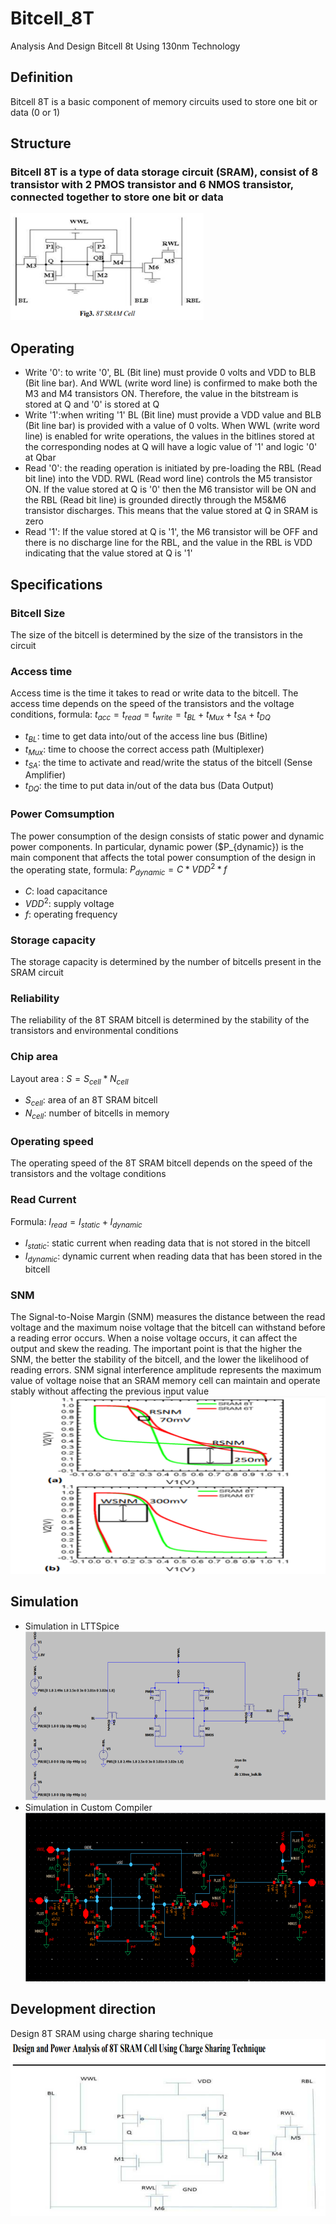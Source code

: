 # Bitcell_8T
Analysis And Design Bitcell 8t Using 130nm Technology
## Definition
Bitcell 8T is a basic component of memory circuits used to store one bit or data (0 or 1)
## Structure
### Bitcell 8T is a type of data storage circuit (SRAM), consist of 8 transistor with 2 PMOS transistor and 6 NMOS transistor, connected together to store one bit or data
![Bitcell_8T](/FLOWCHART/Bitcell_8T.png)
## Operating
- Write '0': to write '0', BL (Bit line) must provide 0 volts and VDD to BLB (Bit line bar). And WWL (write word line) is confirmed to make both the M3 and M4 transistors ON. Therefore, the value in the bitstream is stored at Q and '0' is stored at Q
- Write '1':when writing '1' BL (Bit line) must provide a VDD value and BLB (Bit line bar) is provided with a value of 0 volts. When WWL (write word line) is enabled for write operations, the values in the bitlines stored at the corresponding nodes at Q will have a logic value of '1' and logic '0' at Qbar
- Read '0': the reading operation is initiated by pre-loading the RBL (Read bit line) into the VDD. RWL (Read word line) controls the M5 transistor ON. If the value stored at Q is '0' then the M6 transistor will be ON and the RBL (Read bit line) is grounded directly through the M5&M6 transistor discharges. This means that the value stored at Q in SRAM is zero
- Read '1': If the value stored at Q is '1', the M6 transistor will be OFF and there is no discharge line for the RBL, and the value in the RBL is VDD indicating that the value stored at Q is '1'
## Specifications
### Bitcell Size
The size of the bitcell is determined by the size of the transistors in the circuit
### Access time
Access time is the time it takes to read or write data to the bitcell. The access time depends on the speed of the transistors and the voltage conditions, formula: $t_{acc}=t_{read}=t_{write}=t_{BL}+t_{Mux}+t_{SA}+t_{DQ}$
- $t_{BL}$: time to get data into/out of the access line bus (Bitline)
- $t_{Mux}$: time to choose the correct access path (Multiplexer)
- $t_{SA}$: the time to activate and read/write the status of the bitcell (Sense Amplifier)
- $t_{DQ}$: the time to put data in/out of the data bus (Data Output)
### Power Comsumption
The power consumption of the design consists of static power and dynamic power components. In particular, dynamic power ($P_{dynamic}) is the main component that affects the total power consumption of the design in the operating state, formula: $P_{dynamic} = C * VDD^2 * f$
- $C$: load capacitance
- $VDD^2$: supply voltage
- $f$: operating frequency
### Storage capacity
The storage capacity is determined by the number of bitcells present in the SRAM circuit
### Reliability
The reliability of the 8T SRAM bitcell is determined by the stability of the transistors and environmental conditions
### Chip area
Layout area : $S = S_{cell} * N_{cell}$
- $S_{cell}$: area of an 8T SRAM bitcell
- $N_{cell}$: number of bitcells in memory
### Operating speed
The operating speed of the 8T SRAM bitcell depends on the speed of the transistors and the voltage conditions
### Read Current
Formula: $I_{read} = I_{static} + I_{dynamic}$
- $I_{static}$: static current when reading data that is not stored in the bitcell
- $I_{dynamic}$: dynamic current when reading data that has been stored in the bitcell
### SNM
The Signal-to-Noise Margin (SNM) measures the distance between the read voltage and the maximum noise voltage that the bitcell can withstand before a reading error occurs. When a noise voltage occurs, it can affect the output and skew the reading. The important point is that the higher the SNM, the better the stability of the bitcell, and the lower the likelihood of reading errors. SNM signal interference amplitude represents the maximum value of voltage noise that an SRAM memory cell can maintain and operate stably without affecting the previous input value
![SNM_6Tvs8T](/FLOWCHART/SNM_6Tvs8T.png)
## Simulation
- Simulation in LTTSpice
![Bitcell_8T_LTSpice](/FLOWCHART/Bitcell_8T_LTSpice.png)
- Simulation in Custom Compiler
![Bitcell_8T_CustomCompiler](/FLOWCHART/Bitcell_8T_CustomCompiler.png)
## Development direction
Design 8T SRAM using charge sharing technique
![Bitcell_8T_ChargeSharingTechnique](/FLOWCHART/Bitcell_8T_ChargeSharingTechnique.png)
